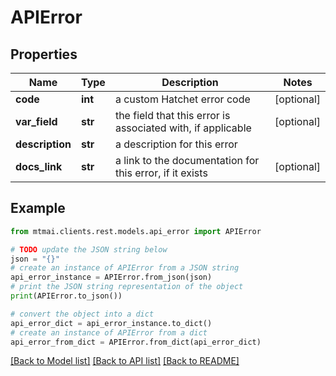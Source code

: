# APIError


## Properties

Name | Type | Description | Notes
------------ | ------------- | ------------- | -------------
**code** | **int** | a custom Hatchet error code | [optional] 
**var_field** | **str** | the field that this error is associated with, if applicable | [optional] 
**description** | **str** | a description for this error | 
**docs_link** | **str** | a link to the documentation for this error, if it exists | [optional] 

## Example

```python
from mtmai.clients.rest.models.api_error import APIError

# TODO update the JSON string below
json = "{}"
# create an instance of APIError from a JSON string
api_error_instance = APIError.from_json(json)
# print the JSON string representation of the object
print(APIError.to_json())

# convert the object into a dict
api_error_dict = api_error_instance.to_dict()
# create an instance of APIError from a dict
api_error_from_dict = APIError.from_dict(api_error_dict)
```
[[Back to Model list]](../README.md#documentation-for-models) [[Back to API list]](../README.md#documentation-for-api-endpoints) [[Back to README]](../README.md)


